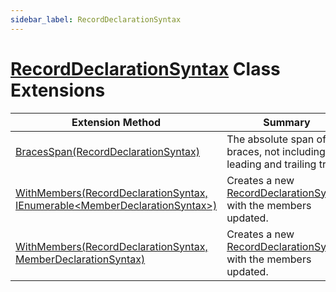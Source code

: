 ```yaml
---
sidebar_label: RecordDeclarationSyntax
---
```


# [RecordDeclarationSyntax](https://docs.microsoft.com/en-us/dotnet/api/microsoft.codeanalysis.csharp.syntax.recorddeclarationsyntax) Class Extensions

| Extension Method | Summary |
| ---------------- | ------- |
| [BracesSpan(RecordDeclarationSyntax)](../../../../Roslynator/CSharp/SyntaxExtensions/BracesSpan/index.md#Roslynator_CSharp_SyntaxExtensions_BracesSpan_Microsoft_CodeAnalysis_CSharp_Syntax_RecordDeclarationSyntax_) | The absolute span of the braces, not including its leading and trailing trivia\. |
| [WithMembers(RecordDeclarationSyntax, IEnumerable&lt;MemberDeclarationSyntax&gt;)](../../../../Roslynator/CSharp/SyntaxExtensions/WithMembers/index.md#Roslynator_CSharp_SyntaxExtensions_WithMembers_Microsoft_CodeAnalysis_CSharp_Syntax_RecordDeclarationSyntax_System_Collections_Generic_IEnumerable_Microsoft_CodeAnalysis_CSharp_Syntax_MemberDeclarationSyntax__) | Creates a new [RecordDeclarationSyntax](https://docs.microsoft.com/en-us/dotnet/api/microsoft.codeanalysis.csharp.syntax.recorddeclarationsyntax) with the members updated\. |
| [WithMembers(RecordDeclarationSyntax, MemberDeclarationSyntax)](../../../../Roslynator/CSharp/SyntaxExtensions/WithMembers/index.md#Roslynator_CSharp_SyntaxExtensions_WithMembers_Microsoft_CodeAnalysis_CSharp_Syntax_RecordDeclarationSyntax_Microsoft_CodeAnalysis_CSharp_Syntax_MemberDeclarationSyntax_) | Creates a new [RecordDeclarationSyntax](https://docs.microsoft.com/en-us/dotnet/api/microsoft.codeanalysis.csharp.syntax.recorddeclarationsyntax) with the members updated\. |

